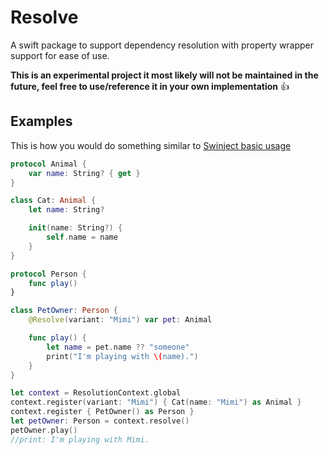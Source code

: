 # Resolve

A swift package to support dependency resolution with property wrapper support for ease of use.

__This is an experimental project it most likely will not be maintained in the future, feel free to use/reference it in your own implementation__  👍

## Examples

This is how you would do something similar to [Swinject basic usage](https://github.com/Swinject/Swinject#basic-usage)

```swift
protocol Animal {
    var name: String? { get }
}

class Cat: Animal {
    let name: String?

    init(name: String?) {
        self.name = name
    }
}

protocol Person {
    func play()
}

class PetOwner: Person {
    @Resolve(variant: "Mimi") var pet: Animal

    func play() {
        let name = pet.name ?? "someone"
        print("I'm playing with \(name).")
    }
}

let context = ResolutionContext.global
context.register(variant: "Mimi") { Cat(name: "Mimi") as Animal }
context.register { PetOwner() as Person }
let petOwner: Person = context.resolve()
petOwner.play()
//print: I'm playing with Mimi.
```
